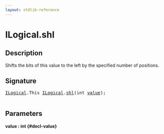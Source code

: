 ```yaml
---
layout: stdlib-reference
---
```


# ILogical\.shl

## Description

Shifts the bits of this value to the left by the specified number of positions.




## Signature 

<pre>
<a href="/stdlib-reference/interfaces/ilogical-01/index" class="code_type">ILogical</a>.<span class="code_keyword">This</span> <a href="/stdlib-reference/interfaces/ilogical-01/index" class="code_type">ILogical</a>.<a href="/stdlib-reference/interfaces/ilogical-01/shl">shl</a>(<span class="code_keyword">int</span> <a href="/stdlib-reference/interfaces/ilogical-01/shl#decl-value" class="code_param">value</a>);

</pre>

## Parameters

#### value  : int {#decl-value}

